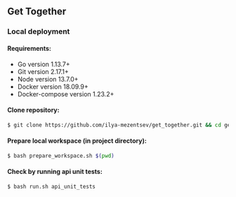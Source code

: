 ## Get Together

### Local deployment
#### Requirements:
* Go version 1.13.7+
* Git version 2.17.1+
* Node version 13.7.0+
* Docker version 18.09.9+
* Docker-compose version 1.23.2+

#### Clone repository:
```bash
$ git clone https://github.com/ilya-mezentsev/get_together.git && cd get_together
```

#### Prepare local workspace (in project directory):
```bash
$ bash prepare_workspace.sh $(pwd)
```

#### Check by running api unit tests:
```bash
$ bash run.sh api_unit_tests
```
